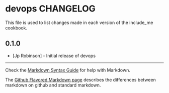 devops CHANGELOG
================

This file is used to list changes made in each version of the include_me cookbook.

0.1.0
-----
- [Jp Robinson] - Initial release of devops

- - -
Check the [Markdown Syntax Guide](http://daringfireball.net/projects/markdown/syntax) for help with Markdown.

The [Github Flavored Markdown page](http://github.github.com/github-flavored-markdown/) describes the differences between markdown on github and standard markdown.
